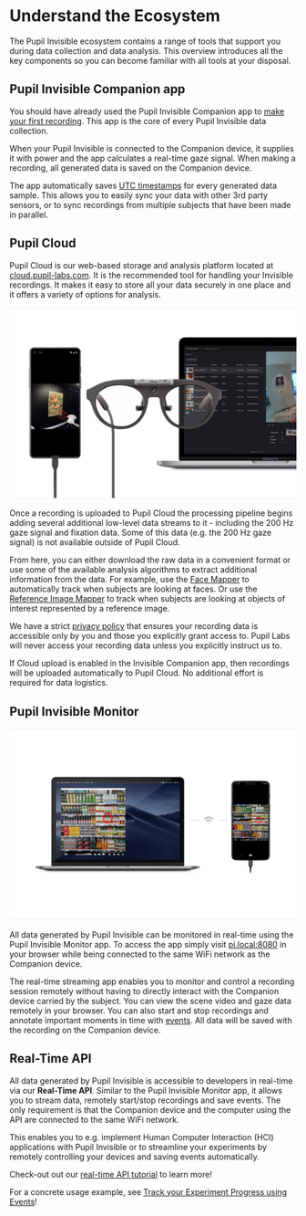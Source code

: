 # Understand the Ecosystem

The Pupil Invisible ecosystem contains a range of tools that support you during data collection and data analysis. This overview introduces all the key components so you can become familiar with all tools at your disposal.

## Pupil Invisible Companion app

You should have already used the Pupil Invisible Companion app to [make your first recording](/data-collection/first-recording/). This app is the core of every Pupil Invisible data collection.

When your Pupil Invisible is connected to the Companion device, it supplies it with power and the app calculates a real-time gaze signal. When making a recording, all generated data is saved on the Companion device.

The app automatically saves [UTC timestamps](https://en.wikipedia.org/wiki/Coordinated_Universal_Time) for every generated data sample. This allows you to easily sync your data with other 3rd party sensors, or to sync recordings from multiple subjects that have been made in parallel.

## Pupil Cloud

Pupil Cloud is our web-based storage and analysis platform located at [cloud.pupil-labs.com](https://cloud.pupil-labs.com/). It is the recommended tool for handling your Invisible recordings.
It makes it easy to store all your data securely in one place and it offers a variety of options for analysis.

![Pupil Cloud](./pupil_cloud.jpg)

Once a recording is uploaded to Pupil Cloud the processing pipeline begins adding several additional low-level data streams to it - including the 200 Hz gaze signal and fixation data. Some of this data (e.g. the 200 Hz gaze signal) is not available outside of Pupil Cloud.

From here, you can either download the raw data in a convenient format or use some of the available analysis algorithms to extract additional information from the data. For example, use the [Face Mapper](/pupil-cloud/enrichments/face-mapper/) to automatically track when subjects are looking at faces. Or use the [Reference Image Mapper](/pupil-cloud/enrichments/reference-image-mapper/) to track when subjects are looking at objects of interest represented by a reference image.

We have a strict [privacy policy](https://pupil-labs.com/legal/) that ensures your recording data is accessible only by you and those you explicitly grant access to. Pupil Labs will never access your recording data unless you explicitly instruct us to.

If Cloud upload is enabled in the Invisible Companion app, then recordings will be uploaded automatically to Pupil Cloud. No additional effort is required for data logistics.

## Pupil Invisible Monitor

![Pupil Invisible Monitor](./pi-monitor-app.jpg)

All data generated by Pupil Invisible can be monitored in real-time using the Pupil Invisible Monitor app. To access the app simply visit [pi.local:8080](http://pi.local:8080) in your browser while being connected to the same WiFi network as the Companion device.

The real-time streaming app enables you to monitor and control a recording session remotely without having to directly interact with the Companion device carried by the subject. You can view the scene video and gaze data remotely in your browser. You can also start and stop recordings and annotate important moments in time with [events](/data-collection/events/). All data will be saved with the recording on the Companion device.

## Real-Time API

All data generated by Pupil Invisible is accessible to developers in real-time via our **Real-Time API**. Similar to the Pupil Invisible Monitor app, it allows you to stream data, remotely start/stop recordings and save events. The only requirement is that the Companion device and the computer using the API are connected to the same WiFi network.

This enables you to e.g. implement Human Computer Interaction (HCI) applications with Pupil Invisible or to streamline your experiments by remotely controlling your devices and saving events automatically.

Check-out out our [real-time API tutorial](/real-time-api/tutorials/) to learn more!

For a concrete usage example, see [Track your Experiment Progress using Events](/real-time-api/track-your-experiment-progress-using-events/)!

